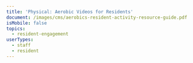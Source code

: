 ```yaml
---
title: 'Physical: Aerobic Videos for Residents'
document: /images/cms/aerobics-resident-activity-resource-guide.pdf
isMobile: false
topics:
  - resident-engagement
userTypes:
  - staff
  - resident
---
```


